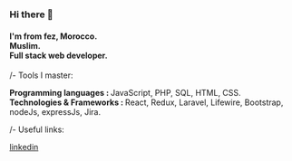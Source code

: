 ### Hi there 👋

<h4> I'm from fez, Morocco. <br>Muslim. <br> Full stack web developer.</h1>

/- Tools I master:

<b>Programming languages : </b> JavaScript, PHP, SQL, HTML, CSS.
<b>Technologies & Frameworks : </b> React, Redux, Laravel, Lifewire, Bootstrap, nodeJs, expressJs, Jira.

/- Useful links:

<a href="https://www.linkedin.com/in/soufyane-marsi-10b186195"> linkedin </a>
<!--
**s-marsi/s-marsi** is a ✨ _special_ ✨ repository because its `README.md` (this file) appears on your GitHub profile.

Here are some ideas to get you started:

- 🔭 I’m currently working on ...
- 🌱 I’m currently learning ...
- 👯 I’m looking to collaborate on ...
- 🤔 I’m looking for help with ...
- 💬 Ask me about ...
- 📫 How to reach me: ...
- 😄 Pronouns: ...
- ⚡ Fun fact: ...
-->
